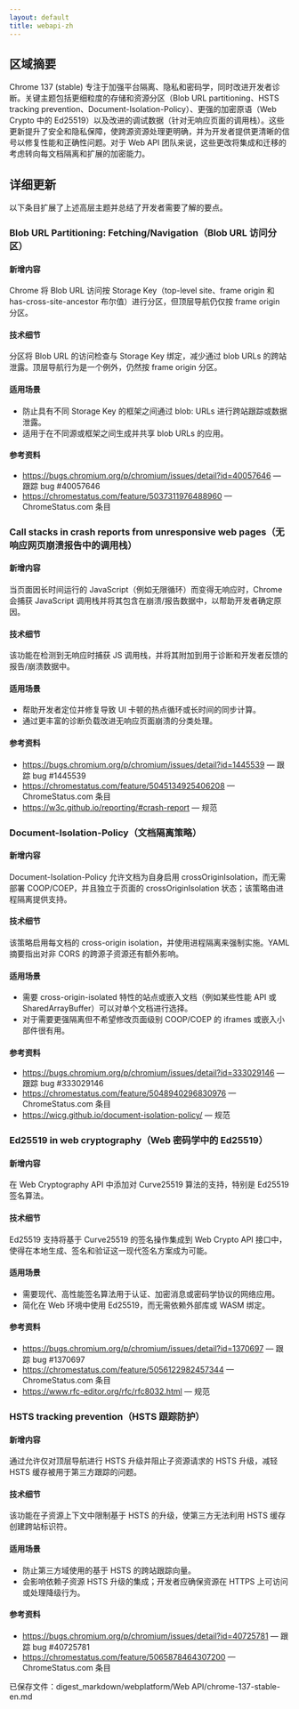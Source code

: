 ```yaml
---
layout: default
title: webapi-zh
---
```


## 区域摘要

Chrome 137 (stable) 专注于加强平台隔离、隐私和密码学，同时改进开发者诊断。关键主题包括更细粒度的存储和资源分区（Blob URL partitioning、HSTS tracking prevention、Document-Isolation-Policy）、更强的加密原语（Web Crypto 中的 Ed25519）以及改进的调试数据（针对无响应页面的调用栈）。这些更新提升了安全和隐私保障，使跨源资源处理更明确，并为开发者提供更清晰的信号以修复性能和正确性问题。对于 Web API 团队来说，这些更改将集成和迁移的考虑转向每文档隔离和扩展的加密能力。

## 详细更新

以下条目扩展了上述高层主题并总结了开发者需要了解的要点。

### Blob URL Partitioning: Fetching/Navigation（Blob URL 访问分区）

#### 新增内容
Chrome 将 Blob URL 访问按 Storage Key（top-level site、frame origin 和 has-cross-site-ancestor 布尔值）进行分区，但顶层导航仍仅按 frame origin 分区。

#### 技术细节
分区将 Blob URL 的访问检查与 Storage Key 绑定，减少通过 blob URLs 的跨站泄露。顶层导航行为是一个例外，仍然按 frame origin 分区。

#### 适用场景
- 防止具有不同 Storage Key 的框架之间通过 blob: URLs 进行跨站跟踪或数据泄露。
- 适用于在不同源或框架之间生成并共享 blob URLs 的应用。

#### 参考资料
- https://bugs.chromium.org/p/chromium/issues/detail?id=40057646 — 跟踪 bug #40057646
- https://chromestatus.com/feature/5037311976488960 — ChromeStatus.com 条目

### Call stacks in crash reports from unresponsive web pages（无响应网页崩溃报告中的调用栈）

#### 新增内容
当页面因长时间运行的 JavaScript（例如无限循环）而变得无响应时，Chrome 会捕获 JavaScript 调用栈并将其包含在崩溃/报告数据中，以帮助开发者确定原因。

#### 技术细节
该功能在检测到无响应时捕获 JS 调用栈，并将其附加到用于诊断和开发者反馈的报告/崩溃数据中。

#### 适用场景
- 帮助开发者定位并修复导致 UI 卡顿的热点循环或长时间的同步计算。
- 通过更丰富的诊断负载改进无响应页面崩溃的分类处理。

#### 参考资料
- https://bugs.chromium.org/p/chromium/issues/detail?id=1445539 — 跟踪 bug #1445539
- https://chromestatus.com/feature/5045134925406208 — ChromeStatus.com 条目
- https://w3c.github.io/reporting/#crash-report — 规范

### Document-Isolation-Policy（文档隔离策略）

#### 新增内容
Document-Isolation-Policy 允许文档为自身启用 crossOriginIsolation，而无需部署 COOP/COEP，并且独立于页面的 crossOriginIsolation 状态；该策略由进程隔离提供支持。

#### 技术细节
该策略启用每文档的 cross-origin isolation，并使用进程隔离来强制实施。YAML 摘要指出对非 CORS 的跨源子资源还有额外影响。

#### 适用场景
- 需要 cross-origin-isolated 特性的站点或嵌入文档（例如某些性能 API 或 SharedArrayBuffer）可以对单个文档进行选择。
- 对于需要更强隔离但不希望修改页面级别 COOP/COEP 的 iframes 或嵌入小部件很有用。

#### 参考资料
- https://bugs.chromium.org/p/chromium/issues/detail?id=333029146 — 跟踪 bug #333029146
- https://chromestatus.com/feature/5048940296830976 — ChromeStatus.com 条目
- https://wicg.github.io/document-isolation-policy/ — 规范

### Ed25519 in web cryptography（Web 密码学中的 Ed25519）

#### 新增内容
在 Web Cryptography API 中添加对 Curve25519 算法的支持，特别是 Ed25519 签名算法。

#### 技术细节
Ed25519 支持将基于 Curve25519 的签名操作集成到 Web Crypto API 接口中，使得在本地生成、签名和验证这一现代签名方案成为可能。

#### 适用场景
- 需要现代、高性能签名算法用于认证、加密消息或密码学协议的网络应用。
- 简化在 Web 环境中使用 Ed25519，而无需依赖外部库或 WASM 绑定。

#### 参考资料
- https://bugs.chromium.org/p/chromium/issues/detail?id=1370697 — 跟踪 bug #1370697
- https://chromestatus.com/feature/5056122982457344 — ChromeStatus.com 条目
- https://www.rfc-editor.org/rfc/rfc8032.html — 规范

### HSTS tracking prevention（HSTS 跟踪防护）

#### 新增内容
通过允许仅对顶层导航进行 HSTS 升级并阻止子资源请求的 HSTS 升级，减轻 HSTS 缓存被用于第三方跟踪的问题。

#### 技术细节
该功能在子资源上下文中限制基于 HSTS 的升级，使第三方无法利用 HSTS 缓存创建跨站标识符。

#### 适用场景
- 防止第三方域使用的基于 HSTS 的跨站跟踪向量。
- 会影响依赖子资源 HSTS 升级的集成；开发者应确保资源在 HTTPS 上可访问或处理降级行为。

#### 参考资料
- https://bugs.chromium.org/p/chromium/issues/detail?id=40725781 — 跟踪 bug #40725781
- https://chromestatus.com/feature/5065878464307200 — ChromeStatus.com 条目

已保存文件：digest_markdown/webplatform/Web API/chrome-137-stable-en.md
